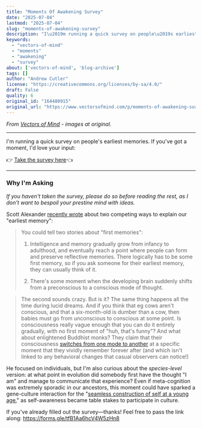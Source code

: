```yaml
---
title: "Moments Of Awakening Survey"
date: "2025-07-04"
lastmod: "2025-07-04"
slug: "moments-of-awakening-survey"
description: "I\u2019m running a quick survey on people\u2019s earliest memories. If you\u2019ve got a moment, I\u2019d love your input:"
keywords:
  - "vectors-of-mind"
  - "moments"
  - "awakening"
  - "survey"
about: ['vectors-of-mind', 'blog-archive']
tags: []
author: "Andrew Cutler"
license: "https://creativecommons.org/licenses/by-sa/4.0/"
draft: False
quality: 6
original_id: "164480915"
original_url: "https://www.vectorsofmind.com/p/moments-of-awakening-survey"
---
```

*From [Vectors of Mind](https://www.vectorsofmind.com/p/moments-of-awakening-survey) - images at original.*

---

I'm running a quick survey on people's earliest memories. If you've got a moment, I'd love your input:

👉 [Take the survey here](https://forms.gle/tfB1Aa6hcV4W5zHn8)👈

* * *

### Why I'm Asking


 _If you haven't taken the survey, please do so before reading the rest, as I don't want to bespoil your prestine mind with ideas._

Scott Alexander [recently wrote](https://www.astralcodexten.com/p/moments-of-awakening) about two competing ways to explain our "earliest memory":

> You could tell two stories about "first memories":
> 
> 1. Intelligence and memory gradually grow from infancy to adulthood, and eventually reach a point where people can form and preserve reflective memories. There logically has to be some first memory, so if you ask someone for their earliest memory, they can usually think of it.
> 
> 2. There's some moment when the developing brain suddenly shifts from a preconscious to a conscious mode of thought.
> 
> 

> 
> The second sounds crazy. But is it? The same thing happens all the time during lucid dreams. And if you think that eg cows aren't conscious, and that a six-month-old is dumber than a cow, then babies must go from unconscious to conscious at some point. Is consciousness really vague enough that you can do it entirely gradually, with no first moment of "huh, that's funny"? And what about enlightened Buddhist monks? They claim that their consciousness [switches from one mode to another](https://slatestarcodex.com/2019/10/21/the-pnse-paper/) at a specific moment that they vividly remember forever after (and which isn't linked to any behavioral changes that casual observers can notice!)

He focused on individuals, but I'm also curious about the _species-level_ version: at what point in evolution did somebody first have the thought "I am" and manage to communicate that experience? Even if meta-cognition was extremely sporadic in our ancestors, this moment could have sparked a gene-culture interaction for the "[seamless construction of self at a young age](https://www.vectorsofmind.com/i/140565846/weak-etoc)," as self-awareness became table stakes to participate in culture.

If you've already filled out the survey—thanks! Feel free to pass the link along: https://forms.gle/tfB1Aa6hcV4W5zHn8

